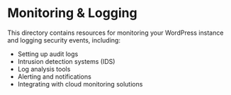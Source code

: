 # Monitoring & Logging

This directory contains resources for monitoring your WordPress instance and logging security events, including:
- Setting up audit logs
- Intrusion detection systems (IDS)
- Log analysis tools
- Alerting and notifications
- Integrating with cloud monitoring solutions
